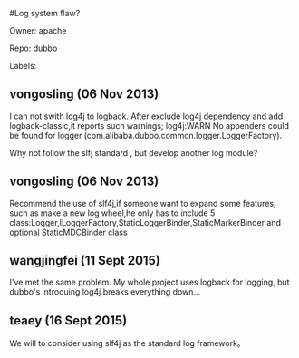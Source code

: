 #Log system flaw?

Owner: apache

Repo: dubbo

Labels: 

## vongosling (06 Nov 2013)

I can not swith log4j to logback.
After exclude log4j dependency and add logback-classic,it reports such warnings;
log4j:WARN No appenders could be found for logger (com.alibaba.dubbo.common.logger.LoggerFactory).

Why not follow the slfj standard , but develop another log module? 


## vongosling (06 Nov 2013)

Recommend the use of slf4j,if someone want to expand some features, such as make a new log wheel,he only has to include 5 class:Logger,ILoggerFactory,StaticLoggerBinder,StaticMarkerBinder and optional StaticMDCBinder class


## wangjingfei (11 Sept 2015)

I've met the same problem. My whole project uses logback for logging, but dubbo's introduing log4j breaks everything down...


## teaey (16 Sept 2015)

We will to consider using slf4j as the standard log framework。


